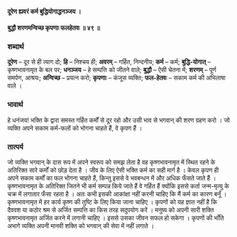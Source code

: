#### दूरेण ह्यवरं कर्म बुद्धियोगाद्धनञ्जय ।
#### बुद्धौ शरणमन्विच्छ कृपणाः फलहेतवः ॥ ४९ ॥

### शब्दार्थ

**दूरेण** – दूर से ही त्याग दो; **हि** – निश्चय ही; **अवरम्** – गर्हित, निन्दनीय; **कर्म** – कर्म; **बुद्धि-योगात्** – कृष्णभावनामृत के बल पर; **धनञ्जय** – हे सम्पत्ति को जीतने वाले; **बुद्धौ** – ऐसी चेतना में; **शरणम्** – पूर्ण समर्पण, आश्रयः; **अन्विच्छ** – प्रयत्न करो; **कृपणाः** – कंजूस व्यक्ति; **फल-हेतवः** – सकाम कर्म की अभिलाषा वाले ।

### भावार्थ

हे धनंजय! भक्ति के द्वारा समस्त गर्हित कर्मों से दूर रहो और उसी भाव से भगवान् की शरण ग्रहण करो । जो व्यक्ति अपने सकाम कर्म-फलों को भोगना चाहते हैं, वे कृपण हैं ।

### तात्पर्य

जो व्यक्ति भगवान् के दास रूप में अपने स्वरूप को समझ लेता है वह कृष्णभावनामृत में स्थित रहने के अतिरिक्त सारे कर्मों को छोड़ देता है । जीव के लिए ऐसी भक्ति कर्म का सही मार्ग है । केवल कृपण ही अपने सकाम कर्मों का फल भोगना चाहते हैं, किन्तु इससे वे भवबन्धन में और अधिक फँसते जाते हैं । कृष्णभावनामृत के अतिरिक्त जितने भी कर्म सम्पन्न किये जाते हैं वे गर्हित हैं क्योंकि इससे कर्ता जन्म-मृत्यु के चक्र में लगातार फँसा रहता है । अतः कभी इसकी आकांक्षा नहीं करनी चाहिए कि मैं कर्म का कारण बनूँ । कृष्णभावनामृत में हर कार्य कृष्ण की तुष्टि के लिए किया जाना चाहिए । कृपणों को यह ज्ञात नहीं है कि दैववश या कठोर श्रम से अर्जित सम्पत्ति का किस तरह सदुपयोग करें । मनुष्य को अपनी सारी शक्ति कृष्णभावनामृत अर्जित करने में लगानी चाहिए । इससे उसका जीवन सफल हो सकेगा । कृपणों की भाँति अभागे व्यक्ति अपनी मानवी शक्ति को भगवान् की सेवा में नहीं लगाते ।
